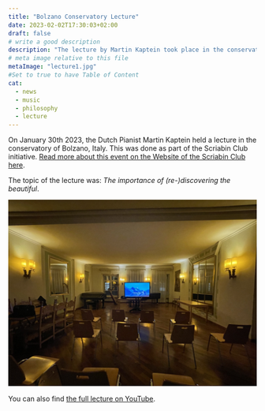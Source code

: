 ```yaml
---
title: "Bolzano Conservatory Lecture"
date: 2023-02-02T17:30:03+02:00
draft: false
# write a good description
description: "The lecture by Martin Kaptein took place in the conservatory of the city of Bolzano in Italy. It was part of the Scriabin Club project."
# meta image relative to this file
metaImage: "lecture1.jpg" 
#Set to true to have Table of Content
cat:
  - news
  - music
  - philosophy
  - lecture
---
```



On January 30th 2023, the Dutch Pianist Martin Kaptein held a lecture in the conservatory of Bolzano, Italy.
This was done as part of the Scriabin Club initiative.
[Read more about this event on the Website of the Scriabin Club here](https://scriabinclub.com/post/about-the-beautiful/).

The topic of the lecture was: *The importance of (re-)discovering the beautiful*.

![Martin's lecture](lecture1.jpg)

You can also find [the full lecture on YouTube](https://www.youtube.com/watch?v=3-IlPgdl5hs).

